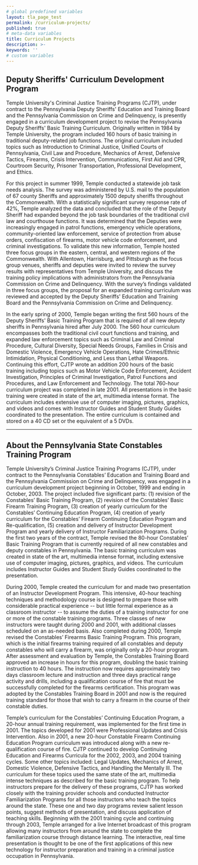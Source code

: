 ```yaml
---
# global predefined variables
layout: tla_page_test
permalink: /curriculum-projects/
published: true
# meta-data variables
title: Curriculum Projects
description: >-
keywords: ''
# custom variables
---
```

## Deputy Sheriffs' Curriculum Development Program
Temple University's Criminal Justice Training Programs (CJTP), under contract to the Pennsylvania Deputy Sheriffs' Education and Training Board and the Pennsylvania Commission on Crime and Delinquency, is presently engaged in a curriculum development project to revise the Pennsylvania Deputy Sheriffs' Basic Training Curriculum. Originally written in 1984 by Temple University, the program included 160 hours of basic training in traditional deputy-related job functions. The original curriculum included topics such as Introduction to Criminal Justice, Unified Courts of Pennsylvania, Civil Law and Procedure, Mechanics of Arrest, Defensive Tactics, Firearms, Crisis Intervention, Communications, First Aid and CPR, Courtroom Security, Prisoner Transportation, Professional Development, and Ethics. 

For this project in summer 1999, Temple conducted a statewide job task needs analysis. The survey was administered by U.S. mail to the population of 67 county Sheriffs and approximately 1500 deputy sheriffs throughout the Commonwealth. With a statistically significant survey response rate of 42%, Temple analyzed the data and concluded that the role of the Deputy Sheriff had expanded beyond the job task boundaries of the traditional civil law and courthouse functions.  It was determined that the Deputies were increasingly engaged in patrol functions, emergency vehicle operations, community-oriented law enforcement, service of protection from abuse orders, confiscation of firearms, motor vehicle code enforcement, and criminal investigations. To validate this new information, Temple hosted three focus groups in the eastern, central, and western regions of the Commonwealth.  With Allentown, Harrisburg, and Pittsburgh as the focus group venues, sheriffs and deputies were invited to review the survey results with representatives from Temple University, and discuss the training policy implications with administrators from the Pennsylvania Commission on Crime and Delinquency. With the survey’s findings validated in three focus groups, the proposal for an expanded training curriculum was reviewed and accepted by the Deputy Sheriffs' Education and Training Board and the Pennsylvania Commission on Crime and Delinquency.

In the early spring of 2000, Temple began writing the first 560 hours of the Deputy Sheriffs' Basic Training Program that is required of all new deputy sheriffs in Pennsylvania hired after July 2000.  The 560 hour curriculum encompasses both the traditional civil court functions and training, and expanded law enforcement topics such as Criminal Law and Criminal Procedure, Cultural Diversity, Special Needs Groups, Families in Crisis and Domestic Violence, Emergency Vehicle Operations, Hate Crimes/Ethnic Intimidation, Physical Conditioning, and Less than Lethal Weapons.  Continuing this effort, CJTP wrote an addition 200 hours of the basic training including topics such as Motor Vehicle Code Enforcement, Accident Investigation, Principles of Criminal Investigation, Patrol Functions and Procedures, and Law Enforcement and Technology.  The total 760-hour curriculum project was completed in late 2001. All presentations in the basic training were created in state of the art, multimedia intense format.  The curriculum includes extensive use of computer imaging, pictures, graphics, and videos and comes with Instructor Guides and Student Study Guides coordinated to the presentation. The entire curriculum is contained and stored on a 40 CD set or the equivalent of a 5 DVDs.

___

## About the Pennsylvania State Constables Training Program
Temple University’s Criminal Justice Training Programs (CJTP), under contract to the Pennsylvania Constables’ Education and Training Board and the Pennsylvania Commission on Crime and Delinquency, was engaged in a curriculum development project beginning in October, 1999 and ending in October, 2003.  The project included five significant parts: (1) revision of the Constables’ Basic Training Program, (2) revision of the Constables’ Basic Firearm Training Program, (3) creation of yearly curriculum for the Constables’ Continuing Education Program, (4) creation of yearly curriculum for the Constables’ Firearm Continuing Education Program and Re-qualification, (5) creation and delivery of Instructor Development Program and yearly delivery of Instructor Familiarization Programs.
During the first two years of the contract, Temple revised the 80-hour Constables’ Basic Training Program that is currently required of all new constables and deputy constables in Pennsylvania.  The basic training curriculum was created in state of the art, multimedia intense format, including extensive use of computer imaging, pictures, graphics, and videos.  The curriculum includes Instructor Guides and Student Study Guides coordinated to the presentation.

During 2000, Temple created the curriculum for and made two presentation of an Instructor Development Program. This intensive, 40-hour teaching techniques and methodology course is designed to prepare those with considerable practical experience -- but little formal experience as a classroom instructor -- to assume the duties of a training instructor for one or more of the constable training programs.  Three classes of new instructors were taught during 2000 and 2001, with additional classes scheduled on an as-needed basis. 
Also completed during 2000, Temple revised the Constables’ Firearms Basic Training Program.  This program, which is the initial firearms training required of all constables and deputy constables who will carry a firearm, was originally only a 20-hour program.  After assessment and evaluation by Temple, the Constables Training Board approved an increase in hours for this program, doubling the basic training instruction to 40 hours. The instruction now requires approximately two days classroom lecture and instruction and three days practical range activity and drills, including a qualification course of fire that must be successfully completed for the firearms certification. This program was adopted by the Constables Training Board in 2001 and now is the required training standard for those that wish to carry a firearm in the course of their constable duties.

Temple’s curriculum for the Constables’ Continuing Education Program, a 20-hour annual training requirement, was implemented for the first time in 2001.  The topics developed for 2001 were Professional Updates and Crisis Intervention.  Also in 2001, a new 20-hour Constable Firearm Continuing Education Program curriculum was introduced along with a new re-qualification course of fire.  CJTP continued to develop Continuing Education and Firearms Curricula for the 2002, 2003, and 2004 training cycles.  Some other topics included:  Legal Updates, Mechanics of Arrest, Domestic Violence, Defensive Tactics, and Handling the Mentally Ill. The curriculum for these topics used the same state of the art, multimedia intense techniques as described for the basic training program.
To help instructors prepare for the delivery of these programs, CJTP has worked closely with the training provider schools and conducted Instructor Familiarization Programs for all those instructors who teach the topics around the state.  These one and two day programs review salient lesson points, suggest methods of presentation, and discuss application of teaching skills.  Beginning with the 2001 training cycle and continuing through 2003, Temple arranged for a live Internet broadcast of this program allowing many instructors from around the state to complete the familiarization course through distance learning.  The interactive, real time presentation is thought to be one of the first applications of this new technology for instructor preparation and training in a criminal justice occupation in Pennsylvania.
